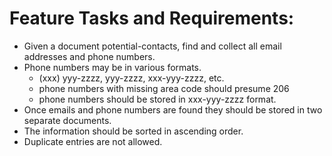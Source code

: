 # Feature Tasks and Requirements:

* Given a document potential-contacts, find and collect all email addresses and phone numbers.
* Phone numbers may be in various formats.
    * (xxx) yyy-zzzz, yyy-zzzz, xxx-yyy-zzzz, etc.
    * phone numbers with missing area code should presume 206
    * phone numbers should be stored in xxx-yyy-zzzz format.
* Once emails and phone numbers are found they should be stored in two separate documents.
* The information should be sorted in ascending order.
* Duplicate entries are not allowed.
